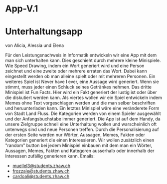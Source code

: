 # App-V.1

# Unterhaltungsapp 
von Alicia, Alessia und Elena


Für den Leistungsnachweis in Informatik entwickeln wir eine App mit dem man sich unterhalten kann. Dies geschieht durch mehrere kleine Minispiele. Wie Speed Drawing, indem ein Wort generiert wird und eine Person zeichnet und eine zweite oder mehrere erraten das Wort. Dabei kann eingestellt werden ob man alleine spielt oder mit mehreren Personen. Ein weiteres Spiel ist Never have I ever, eine Aussage wird generiert. Wenn sie stimmt, muss jeder einen Schluck seines Getränkes nehmen. Das dritte Minispiel ist Fun Facts. Hier wird ein Fakt generiert der lustig ist oder über die diskutiert werden kann. Als viertes wollen wir ein Spiel entwickeln indem Memes ohne Text vorgeschlagen werden und die man selber beschriften und heruunterladen kann. Ein letztes Minispiel wäre eine veränderete Form von Stadt Land Fluss. Die Kategorien werden von einem Spieler ausgewählt und der Anfangsbuchstabe immer generiert. Die App ist auf dem Handy, da unsere Zielgruppe schnell eine Unterhaltung wollen und warscheinlich oft unterwegs sind und neue Personen treffen. Durch die Personalisierung auf der ersten Seite werden nur Wörter, Aussagen, Memes, Fakten oder Kategorien generiert die einen Interessieren. Wir wollen zusätzlich einen "random" button bei jedem Minispiel einbauen mit dem man ein Wörter, Aussagen, Memes, Fakten und Kategoren ausserhalb oder innerhalb der Interessen zufällig generieren kann.
Emails:

- muellel3@students.zhaw.ch
- frozzale@students.zhaw.ch
- cardoali@students.zhaw.ch